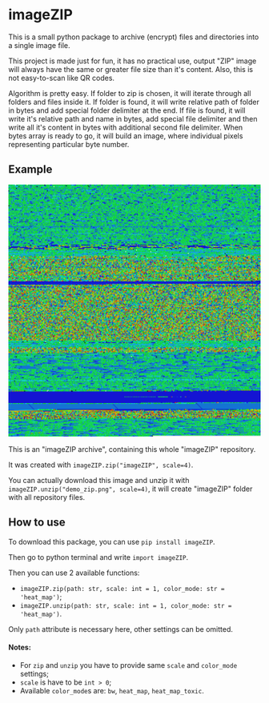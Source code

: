 # imageZIP

This is a small python package to archive (encrypt) files and directories into a single image file. 

This project is made just for fun, it has no practical use, output "ZIP" image will always have the same or greater file size than it's content. Also, this is not easy-to-scan like QR codes.

Algorithm is pretty easy. If folder to zip is chosen, it will iterate through all folders and files inside it. If folder is found, it will write relative path of folder in bytes and add special folder delimiter at the end. If file is found, it will write it's relative path and name in bytes, add special file delimiter and then write all it's content in bytes with additional second file delimiter. When bytes array is ready to go, it will build an image, where individual pixels representing particular byte number.

## Example

![demo image](.github/demo_zip.png)

This is an "imageZIP archive", containing this whole "imageZIP" repository.
 
It was created with ```imageZIP.zip("imageZIP", scale=4)```.

You can actually download this image and unzip it with ```imageZIP.unzip("demo_zip.png", scale=4)```, it will create "imageZIP" folder with all repository files.

## How to use

To download this package, you can use ```pip install imageZIP```.

Then go to python terminal and write ```import imageZIP```.

Then you can use 2 available functions:

- ```imageZIP.zip(path: str, scale: int = 1, color_mode: str = 'heat_map')```;
- ```imageZIP.unzip(path: str, scale: int = 1, color_mode: str = 'heat_map')```.

Only ```path``` attribute is necessary here, other settings can be omitted.

#### Notes:

- For ```zip``` and ```unzip``` you have to provide same ```scale``` and ```color_mode``` settings;
- ```scale``` is have to be ```int > 0```;
- Available ```color_mode```s are: ```bw```, ```heat_map```, ```heat_map_toxic```.
